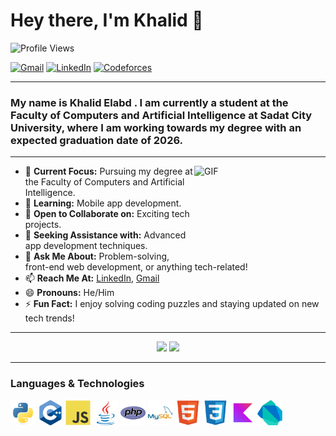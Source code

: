 
<h1 align="left">Hey there, I'm Khalid 👋</h1>

<p align="left"><img src="https://komarev.com/ghpvc/?username=khalidKE&label=Profile%20views&color=0e75b6&style=flat" alt="Profile Views" /></p>

<div align="left">
  <a href="mailto:khalidelabd.fcai.usc@gmail.com"><img alt="Gmail" src="https://img.shields.io/badge/Gmail-eb4336?style=flat-square&logo=Gmail&logoColor=white"></a>
  <a href="https://www.linkedin.com/in/khalidelabd/"><img alt="LinkedIn" src="https://img.shields.io/badge/LinkedIn-0075b5?style=flat-square&logo=Linkedin&logoColor=white"></a>
  <a href="https://codeforces.com/profile/khoulyo"><img src="https://img.shields.io/badge/Codeforces-gray?style=flat-square&logo=Codeforces&logoColor=white" alt="Codeforces"></a>
</div>

---

<h3 align="left">My name is Khalid Elabd . I am currently a student at the Faculty of Computers and Artificial Intelligence at Sadat City University, where I am working towards my degree with an expected graduation date of 2026.</h3>

---

<img src="https://media.giphy.com/media/llarwdtFqG63IlqUR1/giphy.gif" width="210" height="150" align="right" alt="GIF">

- 🔭 **Current Focus:** Pursuing my degree at the Faculty of Computers and Artificial Intelligence.
- 🌱 **Learning:** Mobile app development.
- 👯 **Open to Collaborate on:** Exciting tech projects.
- 🤔 **Seeking Assistance with:** Advanced app development techniques.
- 💬 **Ask Me About:** Problem-solving, front-end web development, or anything tech-related!
- 📫 **Reach Me At:** [LinkedIn](https://www.linkedin.com/in/khalidelabd/), [Gmail](mailto:khalidelabd.fcai.usc@gmail.com)
- 😄 **Pronouns:** He/Him
- ⚡ **Fun Fact:** I enjoy solving coding puzzles and staying updated on new tech trends!

---

<div align="center">
  <img height="150px" src="https://github-readme-stats.vercel.app/api?username=khalidKE&show_icons=true&hide_title=true&hide_border=true&theme=graywhite" />
  <img height="150px" src="https://github-readme-stats.vercel.app/api/top-langs/?username=khalidKE&show_icons=true&layout=compact&langs_count=6&hide_title=true&hide_border=true&theme=graywhite" />
</div>

---

<h3 align="left">Languages & Technologies</h3>

<div align="left">
  <a href="https://www.python.org" target="_blank" rel="noreferrer"><img src="https://raw.githubusercontent.com/devicons/devicon/master/icons/python/python-original.svg" alt="Python" width="40" height="40"/></a>
  <a href="https://www.w3schools.com/cpp/" target="_blank" rel="noreferrer"><img src="https://raw.githubusercontent.com/devicons/devicon/master/icons/cplusplus/cplusplus-original.svg" alt="C++" width="40" height="40"/></a>
  <a href="https://developer.mozilla.org/en-US/docs/Web/JavaScript" target="_blank" rel="noreferrer"><img src="https://raw.githubusercontent.com/devicons/devicon/master/icons/javascript/javascript-original.svg" alt="JavaScript" width="40" height="40"/></a>
  <a href="https://www.java.com" target="_blank" rel="noreferrer"><img src="https://raw.githubusercontent.com/devicons/devicon/master/icons/java/java-original.svg" alt="Java" width="40" height="40"/></a>
  <a href="https://www.php.net/" target="_blank" rel="noreferrer"><img src="https://raw.githubusercontent.com/devicons/devicon/master/icons/php/php-original.svg" alt="PHP" width="40" height="40"/></a>
  <a href="https://www.mysql.com/" target="_blank" rel="noreferrer"><img src="https://raw.githubusercontent.com/devicons/devicon/master/icons/mysql/mysql-original-wordmark.svg" alt="MySQL" width="40" height="40"/></a>
  <a href="https://www.w3schools.com/html/" target="_blank" rel="noreferrer"><img src="https://raw.githubusercontent.com/devicons/devicon/master/icons/html5/html5-original.svg" alt="HTML" width="40" height="40"/></a>
  <a href="https://www.w3schools.com/css/" target="_blank" rel="noreferrer"><img src="https://raw.githubusercontent.com/devicons/devicon/master/icons/css3/css3-original.svg" alt="CSS" width="40" height="40"/></a>
  <a href="https://kotlinlang.org/" target="_blank" rel="noreferrer"><img src="https://raw.githubusercontent.com/devicons/devicon/master/icons/kotlin/kotlin-original.svg" alt="Kotlin" width="40" height="40"/></a>
  <a href="https://dart.dev/" target="_blank" rel="noreferrer"><img src="https://raw.githubusercontent.com/devicons/devicon/master/icons/dart/dart-original.svg" alt="Dart" width="40" height="40"/></a>
</div>


